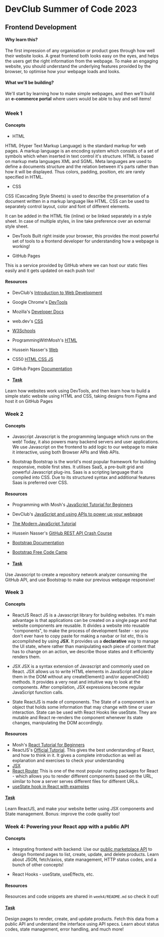 # DevClub Summer of Code 2023

## Frontend Development

#### Why learn this?

The first impression of any organisation or product goes through how well their website looks. A great frontend both looks easy on the eyes, and helps the users get the right information from the webpage. To make an engaging website, you should understand the underlying features provided by the browser, to optimise how your webpage loads and looks.

#### What we'll be building?

We'll start by learning how to make simple webpages, and then we'll build an **e-commerce portal** where users would be able to buy and sell items!

##

### Week 1
#### Concepts
- HTML

HTML (Hyper Text Markup Language) is the standard markup for web pages. A markup language is an encoding system which consists of a set of symbols which when inserted in text control it's structure. HTML is based on markup meta languages XML and SGML. Meta languages are used to define a documents structure and the relation between it's parts rather than how it will be displayed. Thus colors, padding, position, etc are rarely specified in HTML. 

- CSS

CSS (Cascading Style Sheets) is used to describe the presentation of a document written in a markup language like HTML. CSS can be used to separately control layout, color and font of different elements. 

It can be added in the HTML file (inline) or be linked separately in a style sheet. 
In case of multiple styles, in line take preference over an external style sheet. 

- DevTools
Built right inside your browser, this provides the most powerful set of tools to a frontend developer for understanding how a webpage is working!

- GitHub Pages

This is a service provided by GitHub where we can host our static files easily and it gets updated on each push too!


#### Resources

- DevClub's [Introduction to Web Development](https://www.youtube.com/watch?v=NeA-qRb7xNo)
- Google Chrome's [DevTools](https://developer.chrome.com/docs/devtools/overview/) 
- Mozilla's [Developer Docs](https://developer.mozilla.org/en-US/docs/Learn)
- web.dev's [CSS](https://web.dev/learn/css/)
- [W3Schools](https://www.w3schools.com/)
- ProgrammingWithMosh's [HTML](https://www.youtube.com/watch?v=qz0aGYrrlhU)
- Hussein Nasser's [Web](https://www.youtube.com/watch?v=dh406O2v_1c)
- CS50 [HTML CSS JS](https://www.youtube.com/watch?v=2VauFS071pg)
- GitHub Pages [Documentation](https://docs.github.com/en/pages)

- #### [Task](week1) 
Learn how websites work using DevTools, and then learn how to build a simple static website using HTML and CSS, taking designs from Figma and host it on GitHub Pages

### Week 2 
#### Concepts 
- Javascript
Javascript is the programming language which runs on the web! Today, it also powers many backend servers and user applications. We use Javascript on the frontend to add logic to our webpage to make it interactive, using both Browser APIs and Web APIs.

- Bootstrap 
Bootstrap is the world's most popular framework for building responsive, mobile first sites. It utilises SaaS, a pre-built grid and powerful Javascript plug-ins. Saas is a scripting language that is compiled into CSS. Due to its structured syntax and additional features Saas is preferred over CSS. 

#### Resources 
- Programming with Mosh's [JavaScript Tutorial for Beginners](https://www.youtube.com/watch?v=W6NZfCO5SIk)
- DevClub's [JavaScript and using APIs to power up your webpage](https://www.youtube.com/watch?v=gC4X0ZRiJo4)
- [The Modern JavaScript Tutorial](https://javascript.info/)
- Hussein Nasser's [GitHub REST API Crash Course](https://www.youtube.com/watch?v=5QlE6o-iYcE)
- [Bootstrap Documentation](https://getbootstrap.com/docs/4.3/getting-started/introduction/#quick-start)
- [Bootstrap Free Code Camp](https://youtube.com/watch?v=-qfEOE4vtxE&feature=share8)

- #### [Task](week2) 
Use Javascript to create a repository network analyzer consuming the GitHub API, and use Bootstrap to make our previous webpage responsive!


### Week 3

#### Concepts

- ReactJS
React JS is a Javascript library for building websites. It's main advantage is that applications can be created on a single page and that website components are reusable. It divides a website into reusable "components", to make the process of development faster - so you don't ever have to copy paste for making a navbar or list etc, this is accomplished by using **JSX**. It provides us a **declarative** way to manage the UI state, where rather than manipulating each piece of content that has to change on an action, we describe those states and it efficiently renders them.

- JSX
JSX is a syntax extension of Javascript and commonly used on React. JSX allows us to write HTML elements in JavaScript and place them in the DOM without any createElement() and/or appendChild() methods. It provides a very neat and intuitive way to look at the components. After compilation, JSX expressions become regular JavaScript function calls.

- State
ReactJS is made of components. The State of a component is an object that holds some information that may change with time or user interaction. State can be used with React Hooks like useState. They are mutable and React re-renders the component whenever its state changes, manipulating the DOM accordingly.

#### Resources
- Mosh's [React Tutorial for Beginners](https://www.youtube.com/watch?v=SqcY0GlETPk)
- ReactJS's [Official Tutorial](https://react.dev/learn). This gives the best understanding of React, and how to think in it. It gives a complete introduction as well as explanation and exercises to check your understanding
- [JSX](https://legacy.reactjs.org/docs/introducing-jsx.html)
- [React Router](https://reactrouter.com/en/main) This is one of the most popular routing packages for React - which allows you to render different components based on the URL, similar to how a server serves different files for different URLs.
- [useState hook in React with examples](https://www.w3schools.com/react/react_usestate.asp)

#### [Task](week3)
Learn ReactJS, and make your website better using JSX components and State management. Bonus: improve the code quality too!

### Week 4: Powering your React app with a public API

#### Concepts 

- Integrating frontend with backend: Use our [public marketplace API][1] to design frontend pages to list, create, update, and delete products. Learn about JSON, fetch/axios, state management, HTTP status codes, and a bunch of other concepts!   

- React Hooks - useState, useEffects, etc. 

#### Resources  

Resources and code snippets are shared in `week4/README.md` so check it out!      

#### [Task](week4)
Design pages to render, create, and update products. Fetch this data from a public API and understand the interface using API specs. Learn about status codes, state management, error handling, and much more!   


[0]: https://developer.mozilla.org/en-US/docs/Web/API/WebSockets_API
[1]: https://marketplace-1-b3203472.deta.app/docs#/
[3]: https://pypi.org/project/python-socketio/
[6]: https://socket.io/docs/v3/rooms/


